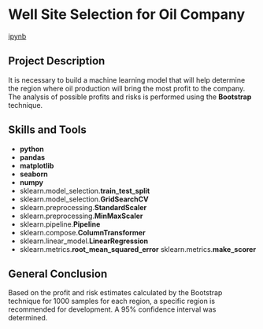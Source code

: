 # Well Site Selection for Oil Company

[ipynb](https://github.com/allenbext/Portfolio/blob/main/Well%20Location%20for%20Oil%20Company/Well_Location_for_Oil_Company.ipynb)

## Project Description

It is necessary to build a machine learning model that will help determine the region where oil production will bring the most profit to the company. The analysis of possible profits and risks is performed using the **Bootstrap** technique.

## Skills and Tools

- **python**
- **pandas**
- **matplotlib**
- **seaborn** 
- **numpy**
- sklearn.model_selection.**train_test_split**
- sklearn.model_selection.**GridSearchCV**
- sklearn.preprocessing.**StandardScaler**
- sklearn.preprocessing.**MinMaxScaler**
- sklearn.pipeline.**Pipeline**
- sklearn.compose.**ColumnTransformer**
- sklearn.linear_model.**LinearRegression**
- sklearn.metrics.**root_mean_squared_error**
  sklearn.metrics.**make_scorer**


## General Conclusion

Based on the profit and risk estimates calculated by the Bootstrap technique for 1000 samples for each region, a specific region is recommended for development. A 95% confidence interval was determined.
